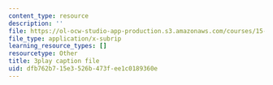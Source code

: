 ```yaml
---
content_type: resource
description: ''
file: https://ol-ocw-studio-app-production.s3.amazonaws.com/courses/15-s21-nuts-and-bolts-of-business-plans-january-iap-2014/dfb762b715e3526b473fee1c0189360e_ZcPNcoTbkIU.srt
file_type: application/x-subrip
learning_resource_types: []
resourcetype: Other
title: 3play caption file
uid: dfb762b7-15e3-526b-473f-ee1c0189360e
---
```


